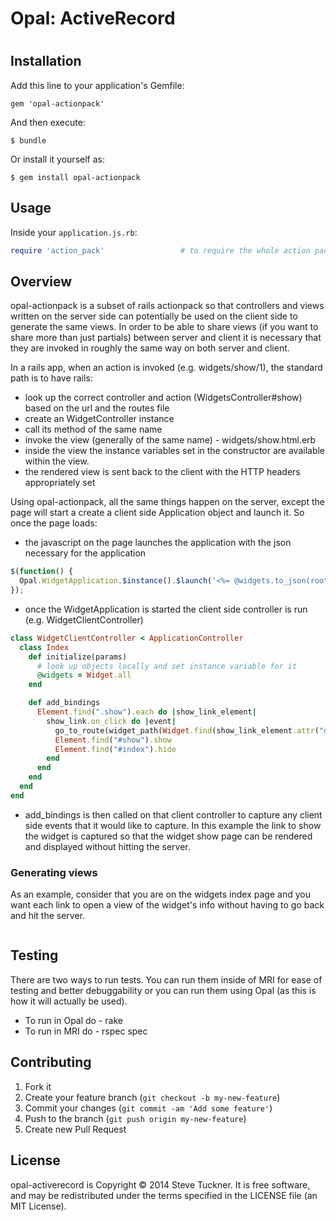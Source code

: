 # Opal: ActiveRecord
#

## Installation

Add this line to your application's Gemfile:

    gem 'opal-actionpack'

And then execute:

    $ bundle

Or install it yourself as:

    $ gem install opal-actionpack


## Usage

Inside your `application.js.rb`:

```ruby
require 'action_pack'                 # to require the whole action pack lib
```

## Overview

opal-actionpack is a subset of rails actionpack so that controllers and views written
on the server side can potentially be used on the client side to generate the
same views. In order to be able to share views (if you want to share more than just
partials) between server and client it is necessary that they are invoked in 
roughly the same way on both server and client.

In a rails app, when an action is invoked (e.g. widgets/show/1), the standard path is to
have rails:

* look up the correct controller and action (WidgetsController#show) based on the url and the routes file
* create an WidgetController instance
* call its method of the same name 
* invoke the view (generally of the same name) - widgets/show.html.erb
* inside the view the instance variables set in the constructor are available within the view.
* the rendered view is sent back to the client with the HTTP headers appropriately set

Using opal-actionpack, all the same things happen on the server, except the page will
start a create a client side Application object and launch it. So once the page loads:

* the javascript on the page launches the application with the json necessary for the application

```js
$(function() {
  Opal.WidgetApplication.$instance().$launch('<%= @widgets.to_json(root: true).html_safe %>')
});
```

* once the WidgetApplication is started the client side controller is run (e.g. WidgetClientController)

```ruby
class WidgetClientController < ApplicationController
  class Index
    def initialize(params)
      # look up objects locally and set instance variable for it
      @widgets = Widget.all
    end

    def add_bindings
      Element.find(".show").each do |show_link_element|
        show_link.on_click do |event|
          go_to_route(widget_path(Widget.find(show_link_element.attr("data-id"))), selector: "#show")
          Element.find("#show").show
          Element.find("#index").hide
        end
      end
    end
  end
end
```
* add_bindings is then called on that client controller to capture any client side events that it would like to capture. In this example the link to show the widget is captured
so that the widget show page can be rendered and displayed without hitting the server.


### Generating views

As an example, consider that you are on the widgets index page and you want each link
to open a view of the widget's info without having to go back and hit the server.

```ruby
```

## Testing

There are two ways to run tests. You can run them inside of MRI
for ease of testing and better debuggability or you can run them
using Opal (as this is how it will actually be used).

* To run in Opal do - rake
* To run in MRI do - rspec spec


## Contributing

1. Fork it
2. Create your feature branch (`git checkout -b my-new-feature`)
3. Commit your changes (`git commit -am 'Add some feature'`)
4. Push to the branch (`git push origin my-new-feature`)
5. Create new Pull Request

## License

opal-activerecord is Copyright © 2014 Steve Tuckner. It is free software, and may be redistributed under the terms specified in the LICENSE file (an MIT License).
